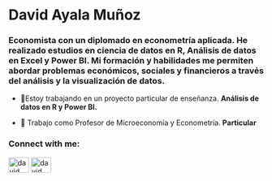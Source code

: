 <h1 align="left">David Ayala Muñoz</h1>
<h3 align="left">Economista con un diplomado en econometría aplicada. 
He realizado estudios en ciencia de datos en R, Análisis de datos en Excel y Power BI. 
Mi formación y habilidades me permiten abordar problemas económicos, sociales y financieros a través del análisis y la visualización de datos.</h3>

- 🔭Estoy trabajando en un proyecto particular de enseñanza. **Análisis de datos en R y Power BI.**

- 👯 Trabajo como Profesor de Microeconomía y Econometría. **Particular**

<h3 align="left">Connect with me:</h3>
<p align="left">
<a href="https://linkedin.com/in/David Ayala Muñoz" target="blank"><img align="center" src="https://raw.githubusercontent.com/rahuldkjain/github-profile-readme-generator/master/src/images/icons/Social/linked-in-alt.svg" alt="david ayala muñoz" height="30" width="40" /></a>
<a href="https://fb.com/David Ayala" target="blank"><img align="center" src="https://raw.githubusercontent.com/rahuldkjain/github-profile-readme-generator/master/src/images/icons/Social/facebook.svg" alt="david ayala" height="30" width="40" /></a>
</p>
